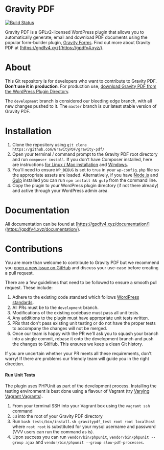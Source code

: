 Gravity PDF
==========================

[![Build Status](https://travis-ci.org/GravityPDF/gravity-pdf.svg?branch=development)](https://travis-ci.org/GravityPDF/gravity-pdf)

Gravity PDF is a GPLv2-licensed WordPress plugin that allows you to automatically generate, email and download PDF documents using the popular form-builder plugin, [Gravity Forms](https://goo.gl/lsBOef). Find out more about Gravity PDF at [https://gpdfv4.xyz](https://gpdfv4.xyz/).

# About

This Git repository is for developers who want to contribute to Gravity PDF. **Don't use it in production**. For production use, [download Gravity PDF from the WordPress Plugin Directory](https://wordpress.org/plugins/gravity-forms-pdf-extended/).

The `development` branch is considered our bleeding edge branch, with all new changes pushed to it. The `master` branch is our latest stable version of Gravity PDF.

# Installation

1. Clone the repository using `git clone https://github.com/GravityPDF/gravity-pdf/`
1. Open your terminal / command prompt to the Gravity PDF root directory and run `composer install`. If you don't have Composer installed, here are instructions [for Linux / Mac installation](https://getcomposer.org/doc/00-intro.md#installation-linux-unix-osx) and [Windows](https://getcomposer.org/doc/00-intro.md#installation-windows).
1. You'll need to ensure `WP_DEBUG` is set to `true` in your `wp-config.php` file so the appropriate assets are loaded. Alternatively, if you have [Node.js](https://nodejs.org/en/) and [Gulp](http://gulpjs.com/) installed you can run `npm install && gulp` from the command line.
1. Copy the plugin to your WordPress plugin directory (if not there already) and active through your WordPress admin area.

# Documentation

All documentation can be found at [https://gpdfv4.xyz/documentation/](https://gpdfv4.xyz/documentation/).

# Contributions

You are more than welcome to contribute to Gravity PDF but we recommend you [open a new issue on GitHub](https://github.com/GravityPDF/gravity-pdf/issues) and discuss your use-case before creating a pull request.

There are a few guidelines that need to be followed to ensure a smooth pull request. These include:

1. Adhere to the existing code standard which follows [WordPress standards](https://make.wordpress.org/core/handbook/best-practices/coding-standards/php/).
1. All PRs must be to the `development` branch.
1. Modifications of the existing codebase must pass all unit tests.
1. Any additions to the plugin must have appropriate unit tests written.
1. PRs that don't pass existing unit testing or do not have the proper tests to accompany the changes will not be merged.
1. Once our team is happy with the PR we'll ask you to squash your branch into a single commit, rebase it onto the development branch and push the changes to GitHub. This ensures we keep a clean Git history.

If you are uncertain whether your PR meets all these requirements, don't worry! If there are problems our friendly team will guide you in the right direction.

#### Run Unit Tests

The plugin uses PHPUnit as part of the development process. Installing the testing environment is best done using a flavour of Vagrant (try [Varying Vagrant Vagrants](https://github.com/Varying-Vagrant-Vagrants/VVV)).

1. From your terminal SSH into your Vagrant box using the `vagrant ssh` command
2. `cd` into the root of your Gravity PDF directory
3. Run `bash tests/bin/install.sh gravitypdf_test root root localhost` where `root root` is substituted for your mysql username and password (VVV users can run the command as is).
4. Upon success you can run `vendor/bin/phpunit`, `vendor/bin/phpunit --group ajax` and `vendor/bin/phpunit --group slow-pdf-processes`.
